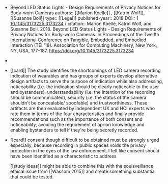 - Beyond LED Status Lights - Design Requirements of Privacy Notices for Body-worn Cameras
  authors:: [[Marion Koelle]] , [[Katrin Wolf]], [[Susanne Boll]] 
  type:: [[Legal]] 
  published-year:: 2018
  DOI:: 1 [10.1145/3173225.3173234](https://doi.org/10.1145/3173225.3173234) /
  citation:: Marion Koelle, Katrin Wolf, and Susanne Boll. 2018. Beyond LED Status Lights - Design Requirements of Privacy Notices for Body-worn Cameras. In Proceedings of the Twelfth International Conference on Tangible, Embedded, and Embodied Interaction (TEI '18). Association for Computing Machinery, New York, NY, USA, 177–187. https://doi.org/10.1145/3173225.3173234
-
- [[card]] The study identifies the shortcomings of LED camera recording indication of wearables and has groups of experts develop alternative design artifacts to serve the purpose of indication while also addressing, noticeability (i.e. the indication should be clearly noticeable to the user and bystanders), understandability (i.e. the intention of the recording should be communicated), security (i.e. the status of the camera shouldn't be concealable/ spoofable) and trustworthiness. These artifacts are then evaluated by independent UX and HCI experts who rate them in terms of the four characteristics and finally provide recommendations such as the importance of both consent and noticeability, avoiding the requirement of apriori knowledge and enabling bystanders to tell if they're being secretly recorded.
- [[card]] consent though difficult to be obtained must be strongly urged especially, because recording in public spaces voids the privacy protection in the eyes of the law enforcement. I felt like consent should have been identified as a characteristic to address 
  
  [[study ideas]] might be able to combine this with the souisveillance ethical issue from [[Wassom 2015]] and create something substantial that could be tested.